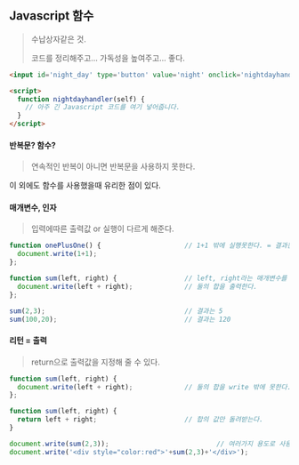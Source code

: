 ## Javascript 함수

> 수납상자같은 것.
>
> 코드를 정리해주고... 가독성을 높여주고... 좋다.

```html
<input id='night_day' type='button' value='night' onclick='nightdayhandler(this);'>

<script>
  function nightdayhandler(self) {
    // 아주 긴 Javascript 코드를 여기 넣어줍니다.
  }
</script>
```



#### 반복문? 함수?

> 연속적인 반복이 아니면 반복문을 사용하지 못한다.

이 외에도 함수를 사용했을때 유리한 점이 있다.



#### 매개변수, 인자

> 입력에따른 출력값 or 실행이 다르게 해준다.

``` javascript
function onePlusOne() {						// 1+1 밖에 실행못한다. = 결과는 항상 2
  document.write(1+1);
};

function sum(left, right) {					// left, right라는 매개변수를 지정하여
  document.write(left + right);				// 둘의 합을 출력한다.
};

sum(2,3);									// 결과는 5
sum(100,20);								// 결과는 120
```



#### 리턴 = 출력

> return으로 출력값을 지정해 줄 수 있다.

```javascript
function sum(left, right) {					
  document.write(left + right);				// 둘의 합을 write 밖에 못한다.
};

function sum(left, right) {
  return left + right;						// 합의 값만 돌려받는다.
}

document.write(sum(2,3));							// 여러가지 용도로 사용 가능하다.
document.write('<div style="color:red">'+sum(2,3)+'</div>');
```

